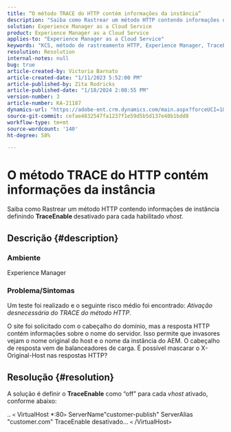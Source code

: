 ```yaml
---
title: “O método TRACE do HTTP contém informações da instância”
description: "Saiba como Rastrear um método HTTP contendo informações da instância."
solution: Experience Manager as a Cloud Service
product: Experience Manager as a Cloud Service
applies-to: "Experience Manager as a Cloud Service"
keywords: "KCS, método de rastreamento HTTP, Experience Manager, TraceEnable, Vhost"
resolution: Resolution
internal-notes: null
bug: true
article-created-by: Victoria Barnato
article-created-date: "1/11/2023 5:52:00 PM"
article-published-by: Zita Rodricks
article-published-date: "1/18/2024 2:08:55 PM"
version-number: 3
article-number: KA-21187
dynamics-url: "https://adobe-ent.crm.dynamics.com/main.aspx?forceUCI=1&pagetype=entityrecord&etn=knowledgearticle&id=0b7378a1-d891-ed11-aad1-6045bd006d92"
source-git-commit: cefae4832547fa1237f1e59d5b5d137e40b1bdd8
workflow-type: tm+mt
source-wordcount: '140'
ht-degree: 58%

---
```


# O método TRACE do HTTP contém informações da instância


Saiba como Rastrear um método HTTP contendo informações de instância definindo <b>TraceEnable </b>desativado para cada habilitado *vhost.*

## Descrição {#description}


### <b>Ambiente</b>

Experience Manager



### <b>Problema/Sintomas</b>

Um teste foi realizado e o seguinte risco médio foi encontrado: *Ativação desnecessária do TRACE do método HTTP*.

O site foi solicitado com o cabeçalho do domínio, mas a resposta HTTP contém informações sobre o nome do servidor. Isso permite que invasores vejam o nome original do host e o nome da instância do AEM. O cabeçalho de resposta vem de balanceadores de carga. É possível mascarar o X-Original-Host nas respostas HTTP?


## Resolução {#resolution}


A solução é definir o <b>TraceEnable</b> como “off” para cada *vhost* ativado, conforme abaixo:

..
`<` VirtualHost \*:80`>`
ServerName&quot;customer-publish&quot; ServerAlias &quot;customer.com&quot; TraceEnable desativado...
`<` /VirtualHost`>`

